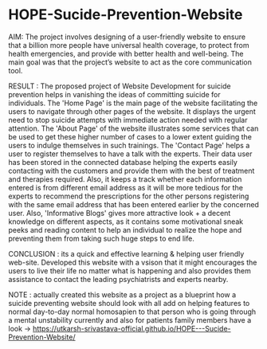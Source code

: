 # HOPE-Sucide-Prevention-Website
AIM: 
The project involves designing of a user-friendly website to ensure that a billion more people have universal health coverage, to protect from health emergencies, and provide with better health and well-being.
The main goal was that the project’s website to act as the core communication tool.

RESULT :
The proposed project of Website Development for suicide prevention helps in vanishing the ideas of committing suicide for individuals.
The 'Home Page' is the main page of the website facilitating the users to navigate through other pages of the website. It displays the urgent need to stop suicide attempts with immediate action needed with regular attention.
The 'About Page' of the website illustrates some services that can be used to get these higher number of cases to a lower extent guiding the users to indulge themselves in such trainings.
The 'Contact Page' helps a user to register themselves to have a talk with the experts. Their data user has been stored in the connected database helping the experts easily contacting with the customers and provide them with the best of treatment and therapies required. Also, it keeps a track whether each information entered is from different email address as it will be more tedious for the experts to recommend the prescriptions for the other persons registering with the same email address that has been entered earlier by the concerned user.
Also, 'Informative Blogs' gives more attractive look + a decent knowledge on different aspects, as it contains some motivational sneak peeks and reading content to help an individual to realize the hope and preventing them from taking such huge steps to end life.

CONCLUSION :
its a quick and effective learning & helping user friendly web-site.
Developed this website with a vsison that it might encourages the users to live their life no matter what is happening and also provides them assistance to contact the leading psychiatrists and experts nearby.

NOTE :
actually created this website as a project as a blueprint how a suicide preventing website should look with all add on helping features to normal day-to-day normal homosapien to that person who is going through a mental unstability currently and also for patients family members 
have a look -> https://utkarsh-srivastava-official.github.io/HOPE---Sucide-Prevention-Website/
